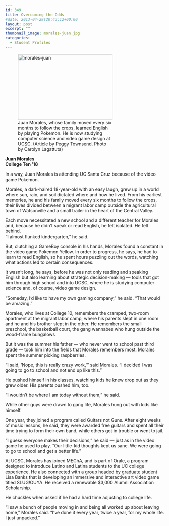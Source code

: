 ```yaml
---
id: 349
title: Overcoming the Odds
#date: 2013-04-29T20:43:12+00:00
layout: post
excerpt: ""
thumbnail_image: morales-juan.jpg
categories:
  - Student Profiles
---
```

<figure id="attachment_350" style="width: 300px" class="wp-caption alignright"><img class="size-full wp-image-350" src="http://live-ucsc-giving.pantheonsite.io/wp-content/uploads/2017/08/morales-juan.jpg" alt="morales-juan" width="300" height="207" /><figcaption class="wp-caption-text">Juan Morales, whose family moved every six months to follow the crops, learned English by playing Pokemon. He is now studying computer science and video game design at UCSC. (Article by Peggy Townsend. Photo by Carolyn Lagattuta)</figcaption></figure> 

**Juan Morales**  
 **College Ten ’18**

In a way, Juan Morales is attending UC Santa Cruz because of the video game Pokemon.

Morales, a dark-haired 18-year-old with an easy laugh, grew up in a world where sun, rain, and soil dictated where and how he lived. From his earliest memories, he and his family moved every six months to follow the crops, their lives divided between a migrant labor camp outside the agricultural town of Watsonville and a small trailer in the heart of the Central Valley.

Each move necessitated a new school and a different teacher for Morales and, because he didn&#8217;t speak or read English, he felt isolated. He fell behind.  
&#8220;I almost flunked kindergarten,&#8221; he said.

But, clutching a GameBoy console in his hands, Morales found a constant in the video game Pokemon Yellow. In order to progress, he says, he had to learn to read English, so he spent hours puzzling out the words, watching what actions led to certain consequences.

It wasn&#8217;t long, he says, before he was not only reading and speaking English but also learning about strategic decision-making — tools that got him through high school and into UCSC, where he is studying computer science and, of course, video game design.

&#8220;Someday, I&#8217;d like to have my own gaming company,&#8221; he said. &#8220;That would be amazing.&#8221;

Morales, who lives at College 10, remembers the cramped, two-room apartment at the migrant labor camp, where his parents slept in one room and he and his brother slept in the other. He remembers the small preschool, the basketball court, the gang wannabes who hung outside the wood-frame bungalows

But it was the summer his father — who never went to school past third grade — took him into the fields that Morales remembers most. Morales spent the summer picking raspberries.

&#8220;I said, &#8216;Nope, this is really crazy work,'&#8221; said Morales. &#8220;I decided I was going to go to school and not end up like this.&#8221;

He pushed himself in his classes, watching kids he knew drop out as they grew older. His parents pushed him, too.

&#8220;I wouldn&#8217;t be where I am today without them,&#8221; he said.

While other guys were drawn to gang life, Morales hung out with kids like himself.

One year, they joined a program called Guitars not Guns. After eight weeks of music lessons, he said, they were awarded free guitars and spent all their time trying to form their own band, while others got in trouble or went to jail.

&#8220;I guess everyone makes their decisions,&#8221; he said — just as in the video game he used to play. &#8220;Our little-kid thoughts kept us sane. We were going to go to school and get a better life.&#8221;

At UCSC, Morales has joined MEChA, and is part of Orale, a program designed to introduce Latino and Latina students to the UC college experience. He also connected with a group headed by graduate student Lisa Banks that is developing an immersive and interactive art video game titled SLUG!OUYA. He received a renewable $3,000 Alumni Association Scholarship.

He chuckles when asked if he had a hard time adjusting to college life.

&#8220;I saw a bunch of people moving in and being all worked up about leaving home,&#8221; Morales said. &#8220;I&#8217;ve done it every year, twice a year, for my whole life. I just unpacked.&#8221;
